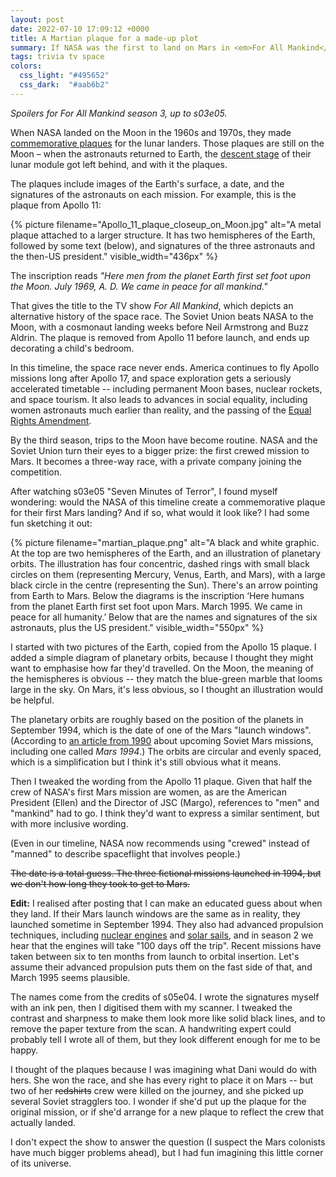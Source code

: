 ```yaml
---
layout: post
date: 2022-07-10 17:09:12 +0000
title: A Martian plaque for a made-up plot
summary: If NASA was the first to land on Mars in <em>For All Mankind</em>, what would the commemorative plaque look like?
tags: trivia tv space
colors:
  css_light: "#495652"
  css_dark:  "#aab6b2"
---
```


*Spoilers for <em>For All Mankind</em> season 3, up to s03e05.*

When NASA landed on the Moon in the 1960s and 1970s, they made [commemorative plaques] for the lunar landers.
Those plaques are still on the Moon – when the astronauts returned to Earth, the [descent stage] of their lunar module got left behind, and with it the plaques.

The plaques include images of the Earth's surface, a date, and the signatures of the astronauts on each mission.
For example, this is the plaque from Apollo&nbsp;11:

{%
  picture
  filename="Apollo_11_plaque_closeup_on_Moon.jpg"
  alt="A metal plaque attached to a larger structure. It has two hemispheres of the Earth, followed by some text (below), and signatures of the three astronauts and the then-US president."
  visible_width="436px"
%}

The inscription reads *"Here men from the planet Earth first set foot upon the Moon. July&nbsp;1969, A.&nbsp;D. We came in peace for all mankind."*

That gives the title to the TV show *For All Mankind*, which depicts an alternative history of the space race.
The Soviet Union beats NASA to the Moon, with a cosmonaut landing weeks before Neil Armstrong and Buzz Aldrin.
The plaque is removed from Apollo 11 before launch, and ends up decorating a child's bedroom.

In this timeline, the space race never ends.
America continues to fly Apollo missions long after Apollo 17, and space exploration gets a seriously accelerated timetable -- including permanent Moon bases, nuclear rockets, and space tourism.
It also leads to advances in social equality, including women astronauts much earlier than reality, and the passing of the [Equal Rights Amendment][ERA].

By the third season, trips to the Moon have become routine.
NASA and the Soviet Union turn their eyes to a bigger prize: the first crewed mission to Mars.
It becomes a three-way race, with a private company joining the competition.

After watching s03e05 "Seven Minutes of Terror", I found myself wondering: would the NASA of this timeline create a commemorative plaque for their first Mars landing?
And if so, what would it look like?
I had some fun sketching it out:

{%
  picture
  filename="martian_plaque.png"
  alt="A black and white graphic. At the top are two hemispheres of the Earth, and an illustration of planetary orbits. The illustration has four concentric, dashed rings with small black circles on them (representing Mercury, Venus, Earth, and Mars), with a large black circle in the centre (representing the Sun). There's an arrow pointing from Earth to Mars. Below the diagrams is the inscription ‘Here humans from the planet Earth first set foot upon Mars. March 1995. We came in peace for all humanity.’ Below that are the names and signatures of the six astronauts, plus the US president."
  visible_width="550px"
%}

I started with two pictures of the Earth, copied from the Apollo 15 plaque.
I added a simple diagram of planetary orbits, because I thought they might want to emphasise how far they'd travelled.
On the Moon, the meaning of the hemispheres is obvious -- they match the blue-green marble that looms large in the sky.
On Mars, it's less obvious, so I thought an illustration would be helpful.

The planetary orbits are roughly based on the position of the planets in September 1994, which is the date of one of the Mars "launch windows".
(According to [an article from 1990][article] about upcoming Soviet Mars missions, including one called *Mars 1994*.)
The orbits are circular and evenly spaced, which is a simplification but I think it's still obvious what it means.

Then I tweaked the wording from the Apollo 11 plaque.
Given that half the crew of NASA's first Mars mission are women, as are the American President (Ellen) and the Director of JSC (Margo), references to "men" and "mankind" had to go.
I think they'd want to express a similar sentiment, but with more inclusive wording.

(Even in our timeline, NASA now recommends using "crewed" instead of "manned" to describe spaceflight that involves people.)

<s>The date is a total guess.
The three fictional missions launched in 1994, but we don't how long they took to get to Mars.</s>

**Edit:** I realised after posting that I can make an educated guess about when they land.
If their Mars launch windows are the same as in reality, they launched sometime in September 1994.
They also had advanced propulsion techniques, including <a href="https://en.wikipedia.org/wiki/NERVA">nuclear engines</a> and <a href="https://en.wikipedia.org/wiki/Solar_sail">solar sails</a>, and in season 2 we hear that the engines will take "100 days off the trip".
Recent missions have taken between six to ten months from launch to orbital insertion.
Let's assume their advanced propulsion puts them on the fast side of that, and March 1995 seems plausible.

The names come from the credits of s05e04.
I wrote the signatures myself with an ink pen, then I digitised them with my scanner.
I tweaked the contrast and sharpness to make them look more like solid black lines, and to remove the paper texture from the scan.
A handwriting expert could probably tell I wrote all of them, but they look different enough for me to be happy.

I thought of the plaques because I was imagining what Dani would do with hers.
She won the race, and she has every right to place it on Mars -- but two of her <s>redshirts</s> crew were killed on the journey, and she picked up several Soviet stragglers too.
I wonder if she'd put up the plaque for the original mission, or if she'd arrange for a new plaque to reflect the crew that actually landed.

I don't expect the show to answer the question (I suspect the Mars colonists have much bigger problems ahead), but I had fun imagining this little corner of its universe.

[commemorative plaques]: https://en.wikipedia.org/wiki/Lunar_plaque
[descent stage]: https://en.wikipedia.org/wiki/Apollo_Lunar_Module#Descent_stage
[solar sails]: https://en.wikipedia.org/wiki/Solar_sail
[ERA]: https://en.wikipedia.org/wiki/Equal_Rights_Amendment
[article]: https://www.drewexmachina.com/2015/03/01/the-future-that-never-came-mars/
